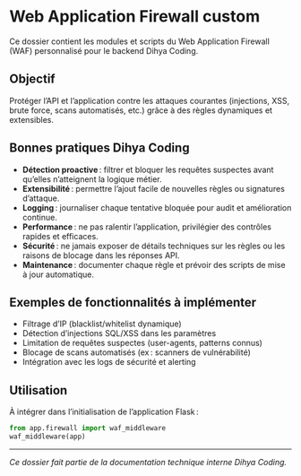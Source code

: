 # Web Application Firewall custom

Ce dossier contient les modules et scripts du Web Application Firewall (WAF) personnalisé pour le backend Dihya Coding.

## Objectif

Protéger l’API et l’application contre les attaques courantes (injections, XSS, brute force, scans automatisés, etc.) grâce à des règles dynamiques et extensibles.

## Bonnes pratiques Dihya Coding

- **Détection proactive** : filtrer et bloquer les requêtes suspectes avant qu’elles n’atteignent la logique métier.
- **Extensibilité** : permettre l’ajout facile de nouvelles règles ou signatures d’attaque.
- **Logging** : journaliser chaque tentative bloquée pour audit et amélioration continue.
- **Performance** : ne pas ralentir l’application, privilégier des contrôles rapides et efficaces.
- **Sécurité** : ne jamais exposer de détails techniques sur les règles ou les raisons de blocage dans les réponses API.
- **Maintenance** : documenter chaque règle et prévoir des scripts de mise à jour automatique.

## Exemples de fonctionnalités à implémenter

- Filtrage d’IP (blacklist/whitelist dynamique)
- Détection d’injections SQL/XSS dans les paramètres
- Limitation de requêtes suspectes (user-agents, patterns connus)
- Blocage de scans automatisés (ex : scanners de vulnérabilité)
- Intégration avec les logs de sécurité et alerting

## Utilisation

À intégrer dans l’initialisation de l’application Flask :

```python
from app.firewall import waf_middleware
waf_middleware(app)
```

---

*Ce dossier fait partie de la documentation technique interne Dihya Coding.*